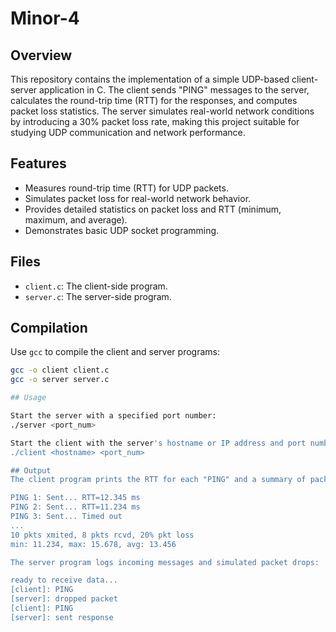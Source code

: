 # Minor-4

## Overview
This repository contains the implementation of a simple UDP-based client-server application in C. The client sends "PING" messages to the server, calculates the round-trip time (RTT) for the responses, and computes packet loss statistics. The server simulates real-world network conditions by introducing a 30% packet loss rate, making this project suitable for studying UDP communication and network performance.

## Features

- Measures round-trip time (RTT) for UDP packets.
- Simulates packet loss for real-world network behavior.
- Provides detailed statistics on packet loss and RTT (minimum, maximum, and average).
- Demonstrates basic UDP socket programming.

## Files

- `client.c`: The client-side program.
- `server.c`: The server-side program.

## Compilation

Use `gcc` to compile the client and server programs:

```bash
gcc -o client client.c
gcc -o server server.c

## Usage

Start the server with a specified port number:
./server <port_num>

Start the client with the server's hostname or IP address and port number:
./client <hostname> <port_num>

## Output
The client program prints the RTT for each "PING" and a summary of packet statistics:

PING 1: Sent... RTT=12.345 ms  
PING 2: Sent... RTT=11.234 ms  
PING 3: Sent... Timed out  
...  
10 pkts xmited, 8 pkts rcvd, 20% pkt loss  
min: 11.234, max: 15.678, avg: 13.456

The server program logs incoming messages and simulated packet drops:

ready to receive data...  
[client]: PING  
[server]: dropped packet  
[client]: PING  
[server]: sent response  
